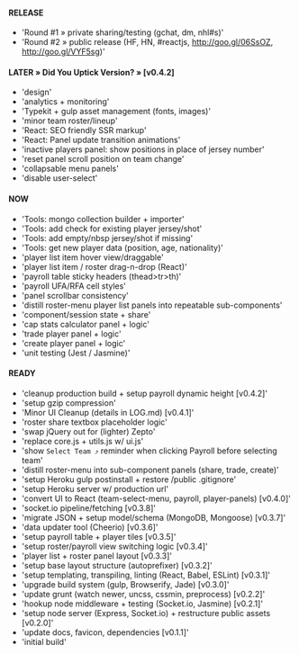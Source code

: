 #### RELEASE

- 'Round #1 » private sharing/testing (gchat, dm, nhl#s)'
- 'Round #2 » public release (HF, HN, #reactjs, http://goo.gl/06SsOZ, http://goo.gl/VYF5sg)'


#### LATER » Did You Uptick Version? » [v0.4.2]

- 'design'
- 'analytics + monitoring'
- 'Typekit + gulp asset management (fonts, images)'
- 'minor team roster/lineup'
- 'React: SEO friendly SSR markup'
- 'React: Panel update transition animations'
- 'inactive players panel: show positions in place of jersey number'
- 'reset panel scroll position on team change'
- 'collapsable menu panels'
- 'disable user-select'


#### NOW

- 'Tools: mongo collection builder + importer'
- 'Tools: add check for existing player jersey/shot'
- 'Tools: add empty/nbsp jersey/shot if missing'
- 'Tools: get new player data (position, age, nationality)'
- 'player list item hover view/draggable'
- 'player list item / roster drag-n-drop (React)'
- 'payroll table sticky headers (thead>tr>th)'
- 'payroll UFA/RFA cell styles'
- 'panel scrollbar consistency'
- 'distill roster-menu player list panels into repeatable sub-components'
- 'component/session state + share'
- 'cap stats calculator panel + logic'
- 'trade player panel + logic'
- 'create player panel + logic'
- 'unit testing (Jest / Jasmine)'


#### READY

- 'cleanup production build + setup payroll dynamic height [v0.4.2]'
- 'setup gzip compression'
- 'Minor UI Cleanup (details in LOG.md) [v0.4.1]'
- 'roster share textbox placeholder logic'
- 'swap jQuery out for (lighter) Zepto'
- 'replace core.js + utils.js w/ ui.js'
- 'show `Select Team ⤴︎` reminder when clicking Payroll before selecting team'
- 'distill roster-menu into sub-component panels (share, trade, create)'
- 'setup Heroku gulp postinstall + restore /public .gitignore'
- 'setup Heroku server w/ production url'
- 'convert UI to React (team-select-menu, payroll, player-panels) [v0.4.0]'
- 'socket.io pipeline/fetching [v0.3.8]'
- 'migrate JSON + setup model/schema (MongoDB, Mongoose) [v0.3.7]'
- 'data updater tool (Cheerio) [v0.3.6]'
- 'setup payroll table + player tiles [v0.3.5]'
- 'setup roster/payroll view switching logic [v0.3.4]'
- 'player list + roster panel layout [v0.3.3]'
- 'setup base layout structure (autoprefixer) [v0.3.2]'
- 'setup templating, transpiling, linting (React, Babel, ESLint) [v0.3.1]'
- 'upgrade build system (gulp, Browserify, Jade) [v0.3.0]'
- 'update grunt (watch newer, uncss, cssmin, preprocess) [v0.2.2]'
- 'hookup node middleware + testing (Socket.io, Jasmine) [v0.2.1]'
- 'setup node server (Express, Socket.io) + restructure public assets [v0.2.0]'
- 'update docs, favicon, dependencies [v0.1.1]'
- 'initial build'
